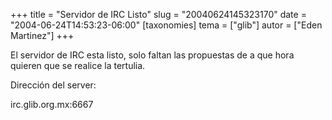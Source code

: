 +++
title = "Servidor de IRC Listo"
slug = "20040624145323170"
date = "2004-06-24T14:53:23-06:00"
[taxonomies]
tema = ["glib"]
autor = ["Eden Martinez"]
+++

El servidor de IRC esta listo, solo faltan las propuestas de a que hora
quieren que se realice la tertulia.

Dirección del server:

irc.glib.org.mx:6667
